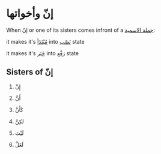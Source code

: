 # إنّ وأخواتها

When إنّ or one of its sisters comes infront of a [جملة الاسمية](/reference/nahw/joomla_ismia/):

it makes it's [مُبْتَدَأ](/reference/nahw/mubtada/) into [نَصْب](/reference/nahw/nasb/) state

it makes it's [خَبَر](/reference/nahw/khabar/) into [رَفْع](/reference/nahw/rafa/) state

## Sisters of إنّ

1. إِنَّ

2. أَنَّ

3. كَأَنَّ

4. لكِنَّ

5. لَيْتَ

6. لَعَلَّ
